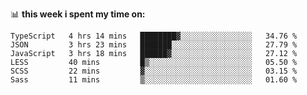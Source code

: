📊 **this week i spent my time on:**
<!--START_SECTION:waka-->

```text
TypeScript   4 hrs 14 mins   ████████▓░░░░░░░░░░░░░░░░   34.76 %
JSON         3 hrs 23 mins   ███████░░░░░░░░░░░░░░░░░░   27.79 %
JavaScript   3 hrs 18 mins   ██████▓░░░░░░░░░░░░░░░░░░   27.12 %
LESS         40 mins         █▒░░░░░░░░░░░░░░░░░░░░░░░   05.50 %
SCSS         22 mins         ▓░░░░░░░░░░░░░░░░░░░░░░░░   03.15 %
Sass         11 mins         ▒░░░░░░░░░░░░░░░░░░░░░░░░   01.60 %
```

<!--END_SECTION:waka-->
